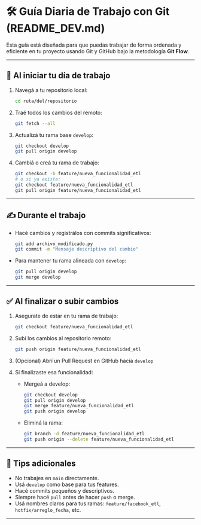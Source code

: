 # 🛠️ Guía Diaria de Trabajo con Git (README_DEV.md)

Esta guía está diseñada para que puedas trabajar de forma ordenada y eficiente en tu proyecto usando Git y GitHub bajo la metodología **Git Flow**.

---

## 🚀 Al iniciar tu día de trabajo

1. Navegá a tu repositorio local:
   ```bash
   cd ruta/del/repositorio
   ```

2. Traé todos los cambios del remoto:
   ```bash
   git fetch --all
   ```

3. Actualizá tu rama base `develop`:
   ```bash
   git checkout develop
   git pull origin develop
   ```

4. Cambiá o creá tu rama de trabajo:
   ```bash
   git checkout -b feature/nueva_funcionalidad_etl
   # o si ya existe:
   git checkout feature/nueva_funcionalidad_etl
   git pull origin feature/nueva_funcionalidad_etl
   ```

---

## ✍️ Durante el trabajo

- Hacé cambios y registrálos con commits significativos:
  ```bash
  git add archivo_modificado.py
  git commit -m "Mensaje descriptivo del cambio"
  ```

- Para mantener tu rama alineada con `develop`:
  ```bash
  git pull origin develop
  git merge develop
  ```

---

## ✅ Al finalizar o subir cambios

1. Asegurate de estar en tu rama de trabajo:
   ```bash
   git checkout feature/nueva_funcionalidad_etl
   ```

2. Subí los cambios al repositorio remoto:
   ```bash
   git push origin feature/nueva_funcionalidad_etl
   ```

3. (Opcional) Abrí un Pull Request en GitHub hacia `develop`

4. Si finalizaste esa funcionalidad:
   - Mergeá a develop:
     ```bash
     git checkout develop
     git pull origin develop
     git merge feature/nueva_funcionalidad_etl
     git push origin develop
     ```

   - Eliminá la rama:
     ```bash
     git branch -d feature/nueva_funcionalidad_etl
     git push origin --delete feature/nueva_funcionalidad_etl
     ```

---

## 🧠 Tips adicionales

- No trabajes en `main` directamente. 
- Usá `develop` como base para tus features.
- Hacé commits pequeños y descriptivos.
- Siempre hacé `pull` antes de hacer `push` o merge.
- Usá nombres claros para tus ramas: `feature/facebook_etl`, `hotfix/arreglo_fecha`, etc.

---